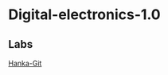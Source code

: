 # Digital-electronics-1.0
## Labs

[Hanka-Git](https://github.com/HankaK-git/Digital-electronics-1.0)
